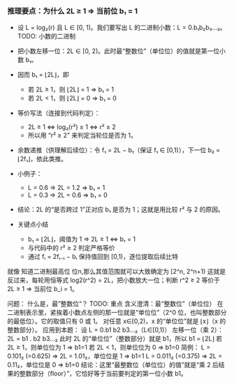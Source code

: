 ### 推理要点：为什么 2L ≥ 1 ⇒ 当前位 b₁ = 1

- 设 L = log₂(r) 且 L ∈ [0, 1)。我们要写出 L 的二进制小数：L = 0.b₁b₂b₃…₂。TODO: 小数的二进制
- 把小数左移一位：2L ∈ [0, 2)。此时最“整数位”（单位位）的值就是第一位小数 b₁。
- 因而 b₁ = ⌊2L⌋，即
  - 若 2L ≥ 1，则 ⌊2L⌋ = 1 ⇒ b₁ = 1
  - 若 2L < 1，则 ⌊2L⌋ = 0 ⇒ b₁ = 0
- 等价写法（连接到代码判定）：
  - 2L ≥ 1 ⇔ log₂(r²) ≥ 1 ⇔ r² ≥ 2
  - 所以用 “r² ≥ 2” 来判定当轮位是否为 1。

- 余数递推（供理解后续位）：令 f₁ = 2L − b₁（保证 f₁ ∈ [0,1)），下一位 b₂ = ⌊2f₁⌋，依此类推。

- 小例子：
  - L = 0.6 ⇒ 2L = 1.2 ⇒ b₁ = 1
  - L = 0.3 ⇒ 2L = 0.6 ⇒ b₁ = 0

- 结论：2L 的“是否跨过 1”正对应 b₁ 是否为 1；这就是用比较 r² 与 2 的原因。

- 关键点小结
  - b₁ = ⌊2L⌋，阈值为 1 ⇒ 2L ≥ 1 ⇔ b₁ = 1
  - 与代码中的 r² ≥ 2 判定严格等价
  - 通过 fᵢ = 2fᵢ₋₁ − bᵢ 保持值回到 [0,1)，逐位提取后续比特



就像 知道二进制最高位 位n,那么其值范围就可以大致确定为 [2^n, 2^n+1)
这就是反过来，每轮用恒等式 log2(r^2) = 2L，把小数放大一位；判断 r^2 ≥ 2 等价于 2L ≥ 1 ⇒ 当前位 b_i = 1。



问题： 什么是，最”整数位“？ TODO: 重点
含义澄清：最“整数位”（单位位）
在二进制表示里，紧挨着小数点左侧的那一位就是“单位位”（2^0 位，也叫整数部分的最低位）。它的取值只有 0 或 1。
对任意 x∈[0,2)，x 的“单位位”就是 ⌊x⌋（x 的整数部分）。
应用到本题：
设 L = 0.b1 b2 b3…₂（L∈[0,1)）
左移一位（乘 2）：2L = b1 . b2 b3…₂
此时 2L 的“单位位”（整数部分）就是 b1，所以 b1 = ⌊2L⌋
若 2L ≥ 1，则单位位为 1 ⇒ b1=1
若 2L < 1，则单位位为 0 ⇒ b1=0
简例：
L = 0.101₂ (=0.625) ⇒ 2L = 1.01₂，单位位是 1 ⇒ b1=1
L = 0.011₂ (=0.375) ⇒ 2L = 0.11₂，单位位是 0 ⇒ b1=0
结论：这里“最整数位（单位位）的值”就是“乘 2 后结果的整数部分（floor）”，它恰好等于当前要判定的第一位小数 b1。